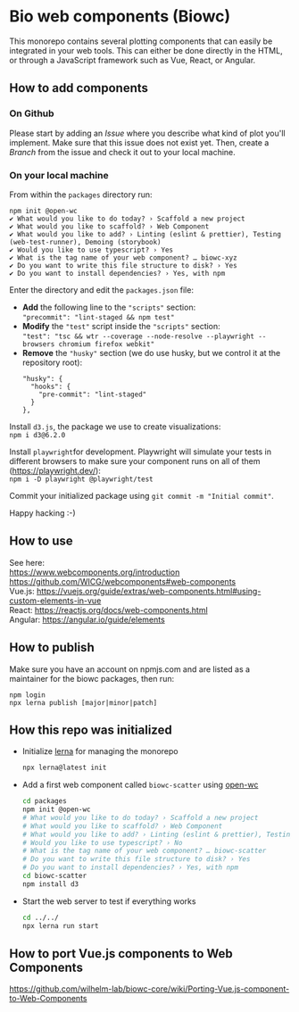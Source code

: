 # Bio web components (Biowc)

This monorepo contains several plotting components that can easily be integrated in your web tools. This can either be
done directly in the HTML, or through a JavaScript framework such as Vue, React, or Angular.

## How to add components

### On Github

Please start by adding an *Issue* where you describe what kind of plot you'll implement. Make sure that this issue does
not exist yet. Then, create a *Branch* from the issue and check it out to your local machine.

### On your local machine

From within the `packages` directory run:

```
npm init @open-wc
✔ What would you like to do today? › Scaffold a new project                                                                                                                                                                                                                               
✔ What would you like to scaffold? › Web Component                                                                                                                                                                                                                                        
✔ What would you like to add? › Linting (eslint & prettier), Testing (web-test-runner), Demoing (storybook)                                                                                                                                                                               
✔ Would you like to use typescript? › Yes      
✔ What is the tag name of your web component? … biowc-xyz
✔ Do you want to write this file structure to disk? › Yes                                                                                    
✔ Do you want to install dependencies? › Yes, with npm      
```

Enter the directory and edit the `packages.json` file:

- **Add** the following line to the `"scripts"` section:  
  `"precommit": "lint-staged && npm test"`
- **Modify** the `"test"` script inside the `"scripts"` section:  
  `"test": "tsc && wtr --coverage --node-resolve --playwright --browsers chromium firefox webkit"`
- **Remove** the `"husky"` section (we do use husky, but we control it at the repository root):
  ```
  "husky": {
    "hooks": {
      "pre-commit": "lint-staged"
    }
  },
  ```

Install `d3.js`, the package we use to create visualizations:  
```npm i d3@6.2.0```

Install `playwright`for development.
Playwright will simulate your tests in different browsers to make sure your component runs on all of them
(https://playwright.dev/):  
```npm i -D playwright @playwright/test```

Commit your initialized package using `git commit -m "Initial commit"`.

Happy hacking :-)

## How to use
See here:  
https://www.webcomponents.org/introduction  
https://github.com/WICG/webcomponents#web-components  
Vue.js: https://vuejs.org/guide/extras/web-components.html#using-custom-elements-in-vue  
React: https://reactjs.org/docs/web-components.html  
Angular: https://angular.io/guide/elements  

## How to publish

Make sure you have an account on npmjs.com and are listed as a maintainer for the biowc packages, then run:

```
npm login
npx lerna publish [major|minor|patch]
```

## How this repo was initialized

- Initialize [lerna](https://lerna.js.org/) for managing the monorepo
  ```bash
  npx lerna@latest init
  ```
- Add a first web component called `biowc-scatter` using [open-wc](https://open-wc.org/)
  ```bash
  cd packages
  npm init @open-wc
  # What would you like to do today? › Scaffold a new project
  # What would you like to scaffold? › Web Component
  # What would you like to add? › Linting (eslint & prettier), Testing (web-test-runner), Demoing (storybook)
  # Would you like to use typescript? › No
  # What is the tag name of your web component? … biowc-scatter
  # Do you want to write this file structure to disk? › Yes
  # Do you want to install dependencies? › Yes, with npm
  cd biowc-scatter
  npm install d3
  ```
- Start the web server to test if everything works
  ```bash
  cd ../../
  npx lerna run start
  ```

## How to port Vue.js components to Web Components

https://github.com/wilhelm-lab/biowc-core/wiki/Porting-Vue.js-component-to-Web-Components

